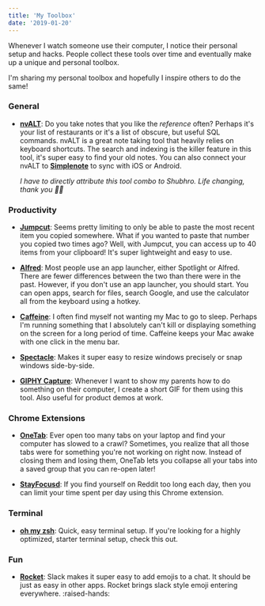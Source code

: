 ```yaml
---
title: 'My Toolbox'
date: '2019-01-20'
---
```


Whenever I watch someone use their computer, I notice their personal setup and hacks. People collect these tools over time and eventually make up a unique and personal toolbox.

I'm sharing my personal toolbox and hopefully I inspire others to do the same!

### General

- [**nvALT**](http://brettterpstra.com/projects/nvalt/): Do you take notes that you like the _reference_ often? Perhaps it's your list of restaurants or it's a list of obscure, but useful SQL commands. nvALT is a great note taking tool that heavily relies on keyboard shortcuts. The search and indexing is the killer feature in this tool, it's super easy to find your old notes. You can also connect your nvALT to [**Simplenote**](https://simplenote.com/) to sync with iOS or Android.

  _I have to directly attribute this tool combo to Shubhro. Life changing, thank you 🙏🏽_

### Productivity

- [**Jumpcut**](http://jumpcut.sourceforge.net/): Seems pretty limiting to only be able to paste the most recent item you copied somewhere. What if you wanted to paste that number you copied two times ago? Well, with Jumpcut, you can access up to 40 items from your clipboard! It's super lightweight and easy to use.

- [**Alfred**](https://www.alfredapp.com/): Most people use an app launcher, either Spotlight or Alfred. There are fewer differences between the two than there were in the past. However, if you don't use an app launcher, you should start. You can open apps, search for files, search Google, and use the calculator all from the keyboard using a hotkey.

- [**Caffeine**](http://lightheadsw.com/caffeine/): I often find myself not wanting my Mac to go to sleep. Perhaps I'm running something that I absolutely can't kill or displaying something on the screen for a long period of time. Caffeine keeps your Mac awake with one click in the menu bar.

- [**Spectacle**](https://www.spectacleapp.com/): Makes it super easy to resize windows precisely or snap windows side-by-side.

- [**GIPHY Capture**](https://giphy.com/apps/giphycapture): Whenever I want to show my parents how to do something on their computer, I create a short GIF for them using this tool. Also useful for product demos at work.

### Chrome Extensions

- [**OneTab**](https://www.one-tab.com/): Ever open too many tabs on your laptop and find your computer has slowed to a crawl? Sometimes, you realize that all those tabs were for something you're not working on right now. Instead of closing them and losing them, OneTab lets you collapse all your tabs into a saved group that you can re-open later!

- [**StayFocusd**](http://www.stayfocusd.com/): If you find yourself on Reddit too long each day, then you can limit your time spent per day using this Chrome extension.

### Terminal

- [**oh my zsh**](https://ohmyz.sh/): Quick, easy terminal setup. If you're looking for a highly optimized, starter terminal setup, check this out.

### Fun

- [**Rocket**](https://matthewpalmer.net/rocket/): Slack makes it super easy to add emojis to a chat. It should be just as easy in other apps. Rocket brings slack style emoji entering everywhere. :raised-hands:
